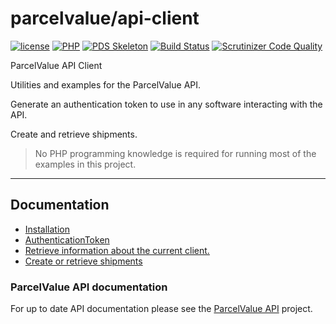 # parcelvalue/api-client

[![license](https://img.shields.io/github/license/parcelvalue/api-client.svg)](https://github.com/parcelvalue/api-client)
[![PHP](https://img.shields.io/packagist/php-v/parcelvalue/api-client.svg)](https://www.php.net)
[![PDS Skeleton](https://img.shields.io/badge/pds-skeleton-blue.svg)](https://github.com/php-pds/skeleton)
[![Build Status](https://travis-ci.org/parcelvalue/api-client.svg)](https://travis-ci.org/parcelvalue/api-client)
[![Scrutinizer Code Quality](https://scrutinizer-ci.com/g/parcelvalue/api-client/badges/quality-score.png)](https://scrutinizer-ci.com/g/parcelvalue/api-client/)

ParcelValue API Client

Utilities and examples for the ParcelValue API.

Generate an authentication token to use in any software interacting with the API.

Create and retrieve shipments.

> No PHP programming knowledge is required for running most of the examples in this project.

---

## Documentation
* [Installation](/docs/Installation.md)
* [AuthenticationToken](/docs/AuthenticationToken.md)
* [Retrieve information about the current client.](/docs/Clients.md)
* [Create or retrieve shipments](/docs/Shipments.md)

### ParcelValue API documentation
For up to date API documentation please see the [ParcelValue API](https://parcelvalue.github.io/api/) project.
